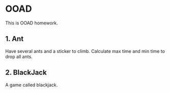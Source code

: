 # OOAD

This is OOAD homework.

## 1. Ant

Have several ants and a sticker to climb. Calculate max time and min time to drop all ants. 

## 2. BlackJack

A game called blackjack.
